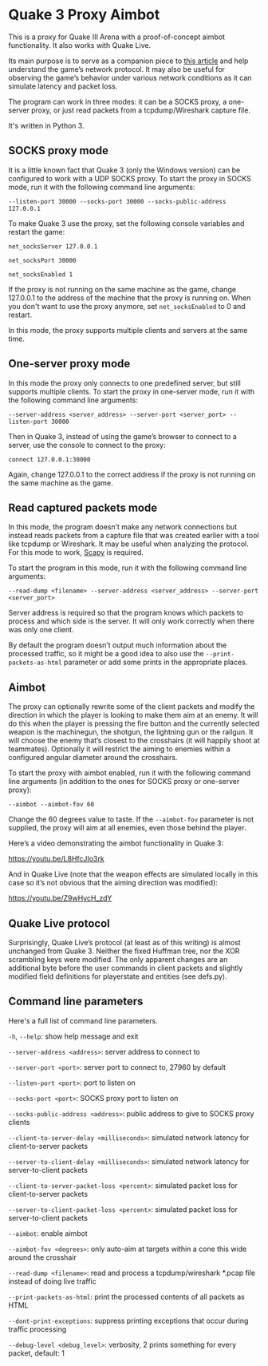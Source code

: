 # Quake 3 Proxy Aimbot

This is a proxy for Quake III Arena with a proof-of-concept aimbot functionality. It also works with Quake Live.

Its main purpose is to serve as a companion piece to [this article](https://www.jfedor.org/quake3/) and help understand the game’s network protocol. It may also be useful for observing the game’s behavior under various network conditions as it can simulate latency and packet loss.

The program can work in three modes: it can be a SOCKS proxy, a one-server proxy, or just read packets from a tcpdump/Wireshark capture file.

It's written in Python 3.

## SOCKS proxy mode

It is a little known fact that Quake 3 (only the Windows version) can be configured to work with a UDP SOCKS proxy. To start the proxy in SOCKS mode, run it with the following command line arguments:

`--listen-port 30000 --socks-port 30000 --socks-public-address 127.0.0.1`

To make Quake 3 use the proxy, set the following console variables and restart the game:

`net_socksServer 127.0.0.1`

`net_socksPort 30000`

`net_socksEnabled 1`

If the proxy is not running on the same machine as the game, change 127.0.0.1 to the address of the machine that the proxy is running on. When you don't want to use the proxy anymore, set `net_socksEnabled` to 0 and restart.

In this mode, the proxy supports multiple clients and servers at the same time.

## One-server proxy mode

In this mode the proxy only connects to one predefined server, but still supports multiple clients. To start the proxy in one-server mode, run it with the following command line arguments:

`--server-address <server_address> --server-port <server_port> --listen-port 30000`

Then in Quake 3, instead of using the game’s browser to connect to a server, use the console to connect to the proxy:

`connect 127.0.0.1:30000`

Again, change 127.0.0.1 to the correct address if the proxy is not running on the same machine as the game.

## Read captured packets mode

In this mode, the program doesn’t make any network connections but instead reads packets from a capture file that was created earlier with a tool like tcpdump or Wireshark. It may be useful when analyzing the protocol. For this mode to work, [Scapy](https://scapy.net/) is required.

To start the program in this mode, run it with the following command line arguments:

`--read-dump <filename> --server-address <server_address> --server-port <server_port>`

Server address is required so that the program knows which packets to process and which side is the server. It will only work correctly when there was only one client.

By default the program doesn’t output much information about the processed traffic, so it might be a good idea to also use the `--print-packets-as-html` parameter or add some prints in the appropriate places.

## Aimbot

The proxy can optionally rewrite some of the client packets and modify the direction in which the player is looking to make them aim at an enemy. It will do this when the player is pressing the fire button and the currently selected weapon is the machinegun, the shotgun, the lightning gun or the railgun. It will choose the enemy that’s closest to the crosshairs (it will happily shoot at teammates). Optionally it will restrict the aiming to enemies within a configured angular diameter around the crosshairs.

To start the proxy with aimbot enabled, run it with the following command line arguments (in addition to the ones for SOCKS proxy or one-server proxy):

`--aimbot --aimbot-fov 60`

Change the 60 degrees value to taste. If the `--aimbot-fov` parameter is not supplied, the proxy will aim at all enemies, even those behind the player.

Here’s a video demonstrating the aimbot functionality in Quake 3:

https://youtu.be/L8HfcJIo3rk

And in Quake Live (note that the weapon effects are simulated locally in this case so it’s not obvious that the aiming direction was modified):

https://youtu.be/Z9wHycH_zdY

## Quake Live protocol

Surprisingly, Quake Live’s protocol (at least as of this writing) is almost unchanged from Quake 3. Neither the fixed Huffman tree, nor the XOR scrambling keys were modified. The only apparent changes are an additional byte before the user commands in client packets and slightly modified field definitions for playerstate and entities (see defs.py).

## Command line parameters

Here's a full list of command line parameters.

`-h`, `--help`: show help message and exit

`--server-address <address>`: server address to connect to

`--server-port <port>`: server port to connect to, 27960 by default

`--listen-port <port>`: port to listen on

`--socks-port <port>`: SOCKS proxy port to listen on

`--socks-public-address <address>`: public address to give to SOCKS proxy clients

`--client-to-server-delay <milliseconds>`: simulated network latency for client-to-server packets

`--server-to-client-delay <milliseconds>`: simulated network latency for server-to-client packets

`--client-to-server-packet-loss <percent>`: simulated packet loss for client-to-server packets

`--server-to-client-packet-loss <percent>`: simulated packet loss for server-to-client packets

`--aimbot`: enable aimbot

`--aimbot-fov <degrees>`: only auto-aim at targets within a cone this wide around the crosshair

`--read-dump <filename>`: read and process a tcpdump/wireshark \*.pcap file instead of doing live traffic

`--print-packets-as-html`: print the processed contents of all packets as HTML

`--dont-print-exceptions`: suppress printing exceptions that occur during traffic processing

`--debug-level <debug_level>`: verbosity, 2 prints something for every packet, default: 1
